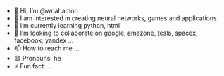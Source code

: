 - 👋 Hi, I’m @wnahamon
- 👀 I am interested in creating neural networks, games and applications
- 🌱 I’m currently learning python, html
- 💞️ I’m looking to collaborate on google, amazone, tesla, spacex, facebook, yandex ...
- 📫 How to reach me ...
- 😄 Pronouns: he
- ⚡ Fun fact: ...
